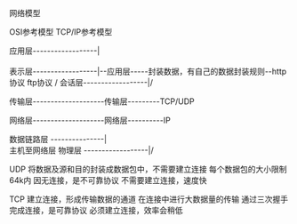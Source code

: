 网络模型

OSI参考模型              TCP/IP参考模型

应用层------------------|\
                          \
表示层------------------|--应用层-----封装数据，有自己的数据封装规则--http协议 ftp协议
                          /
会话层------------------|/

传输层--------------------传输层---------TCP/UDP

网络层--------------------网络层----------IP

数据链路层 ---------------|\
                             主机至网络层
物理层  ------------------|/

UDP
将数据及源和目的封装成数据包中，不需要建立连接
每个数据包的大小限制64k内
因无连接，是不可靠协议
不需要建立连接，速度快

TCP
建立连接，形成传输数据的通道
在连接中进行大数据量的传输
通过三次握手完成连接，是可靠协议
必须建立连接，效率会稍低